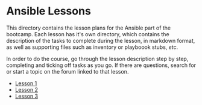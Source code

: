 # Ansible Lessons

This directory contains the lesson plans for the Ansible  part of the bootcamp. Each lesson has it's own directory, which contains the description of the tasks to complete during the lesson, in markdown format, as well as supporting files such as inventory or playboook stubs, _etc_.

In order to do the course, go through the lesson description step by step, completing and ticking off tasks as you go. If there are questions, search for or start a topic on the forum linked to that lesson.

  * [Lesson 1](Lesson1/AnsibleLesson1.md)
  * [Lesson 2](Lesson2/AnsibleLesson2.md)
  * [Lesson 3](Lesson3/AnsibleLesson3.md)
